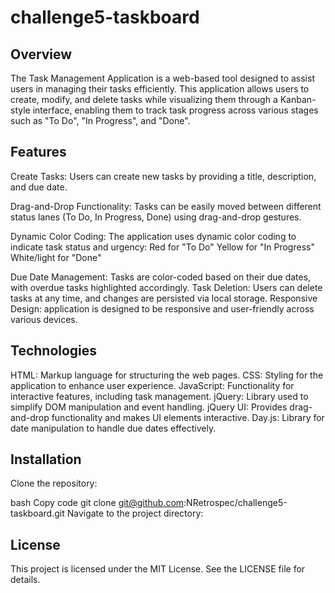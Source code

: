 # challenge5-taskboard

## Overview
The Task Management Application is a web-based tool designed to assist users in managing their tasks efficiently. This application allows users to create, modify, and delete tasks while visualizing them through a Kanban-style interface, enabling them to track task progress across various stages such as "To Do", "In Progress", and "Done".

## Features
Create Tasks: Users can create new tasks by providing a title, description, and due date.

Drag-and-Drop Functionality: Tasks can be easily moved between different status lanes (To Do, In Progress, Done) using drag-and-drop gestures.

Dynamic Color Coding: The application uses dynamic color coding to indicate task status and urgency:
Red for "To Do"
Yellow for "In Progress"
White/light for "Done"

Due Date Management: Tasks are color-coded based on their due dates, with overdue tasks highlighted accordingly.
Task Deletion: Users can delete tasks at any time, and changes are persisted via local storage.
Responsive Design: application is designed to be responsive and user-friendly across various devices.


## Technologies
HTML: Markup language for structuring the web pages.
CSS: Styling for the application to enhance user experience.
JavaScript: Functionality for interactive features, including task management.
jQuery: Library used to simplify DOM manipulation and event handling.
jQuery UI: Provides drag-and-drop functionality and makes UI elements interactive.
Day.js: Library for date manipulation to handle due dates effectively.


## Installation
Clone the repository:

bash
Copy code
git clone git@github.com:NRetrospec/challenge5-taskboard.git
Navigate to the project directory:



## License
This project is licensed under the MIT License. See the LICENSE file for details.
